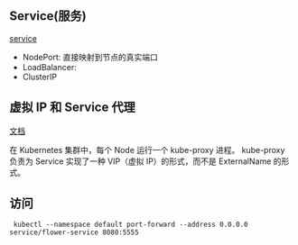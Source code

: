 ## Service(服务)

[service](https://kubernetes.io/zh/docs/concepts/services-networking/service/)

* NodePort: 直接映射到节点的真实端口
* LoadBalancer: 
* ClusterIP

## 虚拟 IP 和 Service 代理
[文档](https://kubernetes.io/zh/docs/concepts/services-networking/service/#virtual-ips-and-service-proxies)

在 Kubernetes 集群中，每个 Node 运行一个 kube-proxy 进程。 kube-proxy 负责为 Service 实现了一种 VIP（虚拟 IP）的形式，而不是 ExternalName 的形式。



## 访问

```
 kubectl --namespace default port-forward --address 0.0.0.0  service/flower-service 8080:5555
```